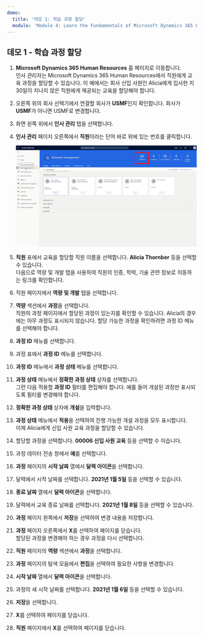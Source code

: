 ```yaml
---
demo:
  title: '데모 1: 학습 과정 할당'
  module: 'Module 4: Learn the Fundamentals of Microsoft Dynamics 365 Human Resources'
---
```


## 데모 1 - 학습 과정 할당

1. **Microsoft Dynamics 365 Human Resources** 홈 페이지로 이동합니다.  
    인사 관리자는 Microsoft Dynamics 365 Human Resources에서 직원에게 교육 과정을 할당할 수 있습니다. 이 예에서는 회사 신입 사원인 Alicia에게 입사한 지 30일이 지나지 않은 직원에게 제공되는 교육을 할당해야 합니다.

1. 오른쪽 위의 회사 선택기에서 연결할 회사가 **USMF**인지 확인합니다. 회사가 **USMF**가 아니면 USMF로 변경합니다.

1. 화면 왼쪽 위에서 **인사 관리** 탭을 선택합니다.

1. **인사 관리** 페이지 오른쪽에서 **직원**이라는 단어 바로 위에 있는 번호를 클릭합니다.

    ![직원 번호가 강조 표시된 인사 관리 페이지의 스크린샷](./media/assigning_learning_courses_1_employee.png)

1. **직원** 표에서 교육을 할당할 직원 이름을 선택합니다. **Alicia Thornber** 등을 선택할 수 있습니다.  
    다음으로 역량 및 개발 탭을 사용하여 직원의 인증, 학력, 기술 관련 정보로 이동하는 링크를 확인합니다.

1. 직원 페이지에서 **역량 및 개발** 탭을 선택합니다.

1. **역량** 섹션에서 **과정**을 선택합니다.  
    직원의 과정 페이지에서 할당된 과정이 있는지를 확인할 수 있습니다. Alicia의 경우에는 아무 과정도 표시되지 않습니다. 할당 가능한 과정을 확인하려면 과정 ID 메뉴를 선택해야 합니다.

1. **과정 ID** 메뉴를 선택합니다.

1. 과정 표에서 **과정 ID** 메뉴를 선택합니다.

1. **과정 ID** 메뉴에서 **과정 상태** 메뉴를 선택합니다.

1. **과정 상태** 메뉴에서 **정확한 과정 상태** 상자를 선택합니다.  
    그런 다음 적용할 **과정 ID** 필터를 편집해야 합니다. 예를 들어 개설된 과정만 표시되도록 필터를 변경해야 합니다.

1. **정확한 과정 상태** 상자에 **개설**을 입력합니다.

1. **과정 상태** 메뉴에서 **적용**을 선택하여 진행 가능한 개설 과정을 모두 표시합니다.  
    이제 Alicia에게 신입 사원 교육 과정을 할당할 수 있습니다.

1. 할당할 과정을 선택합니다. **00006 신입 사원 교육** 등을 선택할 수 이습니다.

1. 과정 데이터 전송 창에서 **예**를 선택합니다.

1. **과정** 페이지의 **시작 날짜** 열에서 **달력 아이콘**을 선택합니다.

1. 달력에서 시작 날짜를 선택합니다. **2021년 1월 5일** 등을 선택할 수 있습니다.

1. **종료 날짜** 열에서 **달력 아이콘**을 선택합니다.

1. 달력에서 교육 종료 날짜를 선택합니다. **2021년 1월 8일** 등을 선택할 수 있습니다.

1. **과정** 페이지 왼쪽에서 **저장**을 선택하여 변경 내용을 저장합니다.

1. **과정** 페이지 오른쪽에서 **X**를 선택하여 페이지를 닫습니다.  
    할당된 과정을 변경해야 하는 경우 과정을 다시 선택합니다.

1. **직원** 페이지의 **역량** 섹션에서 **과정**을 선택합니다.

1. **과정** 페이지의 탐색 모음에서 **편집**을 선택하여 필요한 사항을 변경합니다.

1. **시작 날짜** 열에서 **달력 아이콘**을 선택합니다.

1. 과정의 새 시작 날짜를 선택합니다. **2021년 1월 6일** 등을 선택할 수 있습니다.

1. **저장**을 선택합니다.

1. **X**를 선택하여 페이지를 닫습니다.

1. **직원** 페이지에서 **X**를 선택하여 페이지를 닫습니다.
